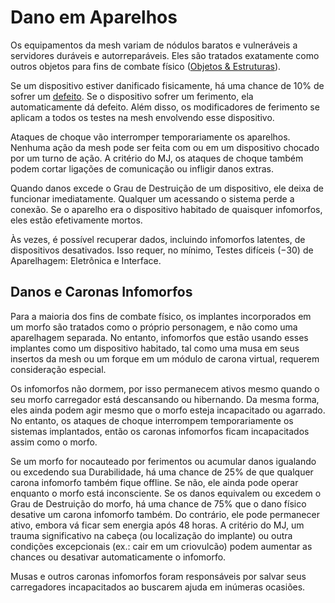 # Dano em Aparelhos

Os equipamentos da mesh variam de nódulos baratos e vulneráveis a servidores duráveis e autorreparáveis. Eles são tratados exatamente como outros objetos para fins de combate físico ([Objetos & Estruturas](../12/26-objects-and-structures.md)).

Se um dispositivo estiver danificado fisicamente, há uma chance de 10% de sofrer um [defeito](16-glitches.md). Se o dispositivo sofrer um ferimento, ela automaticamente dá defeito. Além disso, os modificadores de ferimento se aplicam a todos os testes na mesh envolvendo esse dispositivo.

Ataques de choque vão interromper temporariamente os aparelhos. Nenhuma ação da mesh pode ser feita com ou em um dispositivo chocado por um turno de ação. A critério do MJ, os ataques de choque também podem cortar ligações de comunicação ou infligir danos extras.

Quando danos excede o Grau de Destruição de um dispositivo, ele deixa de funcionar imediatamente. Qualquer um acessando o sistema perde a conexão. Se o aparelho era o dispositivo habitado de quaisquer infomorfos, eles estão efetivamente mortos.

Às vezes, é possível recuperar dados, incluindo infomorfos latentes, de dispositivos desativados. Isso requer, no mínimo, Testes difíceis (−30) de Aparelhagem: Eletrônica e Interface.

## Danos e Caronas Infomorfos

Para a maioria dos fins de combate físico, os implantes incorporados em um morfo são tratados como o próprio personagem, e não como uma aparelhagem separada. No entanto, infomorfos que estão usando esses implantes como um dispositivo habitado, tal como uma musa em seus insertos da mesh ou um forque em um módulo de carona virtual, requerem consideração especial.

Os infomorfos não dormem, por isso permanecem ativos mesmo quando o seu morfo carregador está descansando ou hibernando. Da mesma forma, eles ainda podem agir mesmo que o morfo esteja incapacitado ou agarrado. No entanto, os ataques de choque interrompem temporariamente os sistemas implantados, então os caronas infomorfos ficam incapacitados assim como o morfo.

Se um morfo for nocauteado por ferimentos ou acumular danos igualando ou excedendo sua Durabilidade, há uma chance de 25% de que qualquer carona infomorfo também fique offline. Se não, ele ainda pode operar enquanto o morfo está inconsciente. Se os danos equivalem ou excedem o Grau de Destruição do morfo, há uma chance de 75% que o dano físico desative um carona infomorfo também. Do contrário, ele pode permanecer ativo, embora vá ficar sem energia após 48 horas. A critério do MJ, um trauma significativo na cabeça (ou localização do implante) ou outra condições excepcionais (ex.: cair em um criovulcão) podem aumentar as chances ou desativar automaticamente o infomorfo.

Musas e outros caronas infomorfos foram responsáveis por salvar seus carregadores incapacitados ao buscarem ajuda em inúmeras ocasiões.
